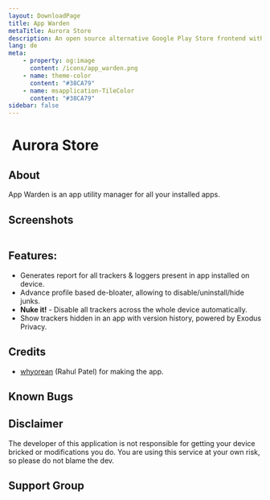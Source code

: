 ```yaml
---
layout: DownloadPage
title: App Warden
metaTitle: Aurora Store
description: An open source alternative Google Play Store frontend with privacy features and clean UI.
lang: de
meta:
    - property: og:image
      content: /icons/app_warden.png
    - name: theme-color
      content: "#38CA79"
    - name: msapplication-TileColor
      content: "#38CA79"
sidebar: false
---
```


# <img class="headerLogo" :src="$withBase('/icons/aurora_wallpapers.png')"> Aurora Store

## About

App Warden is an app utility manager for all your installed apps.

## Screenshots

<img class="zoomable" :src="$withBase('/assets/screenshots_store.png')"/>

## Features:

-   Generates report for all trackers & loggers present in app installed on device.
-   Advance profile based de-bloater, allowing to disable/uninstall/hide junks.
-   **Nuke it!** - Disable all trackers across the whole device automatically.
-   Show trackers hidden in an app with version history, powered by Exodus Privacy.

## Credits

-   [whyorean](https://gitlab.com/whyorean/) (Rahul Patel) for making the app.

## Known Bugs

## Disclaimer

The developer of this application is not responsible for getting your device bricked or modifications you do. You are using this service at your own risk, so please do not blame the dev.

## Support Group

<p align="center">
	<img class="zoomable" :src="$withBase('/assets/tg-auroraofficial-qr.png')" width="175px"/>
</p>
